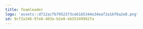 ```yaml
---
title: Teamleader
logo: 'assets::d712acfb7952373ce6165344e34eaf2a16f6a2e8.png'
id: 9cf2a346-97e8-403a-b2e0-eb35349982fa
---
```

